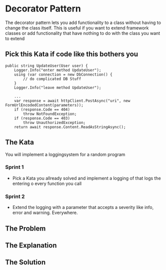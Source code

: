 # Decorator Pattern
The decorator pattern lets you add functionality to a class without having to change the class itself. This is useful if you want to extend framework classes or add functionality that have nothing to do with the class you want to extend

## Pick this Kata if code like this bothers you
```
public string UpdateUser(User user) {
    Logger.Info("enter method UpdateUser");
    using (var connection = new DbConnection() {
        // do complicated DB Stuff
    }
    Logger.Info("leave method UpdateUser");
    
    ...
    var response = await httpClient.PostAsync("uri", new FormUrlEncodedContent(parameters));
    if (response.Code == 404) 
        throw NotFoundException;
    if (response.Code == 403) 
        throw UnauthorizedException;
    return await response.Content.ReadAsStringAsync();
```

## The Kata
You will implement a loggingsystem for a random program

### Sprint 1
- Pick a Kata you allready solved and implement a logging of that logs the entering o every function you call

### Sprint 2
- Extend the logging with a parameter that accepts a severity like info, error and warning. Everywhere.

## The Problem

## The Explanation

## The Solution
